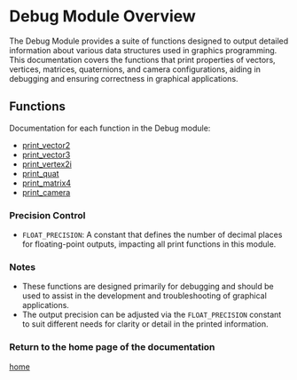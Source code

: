 # Debug Module Overview

The Debug Module provides a suite of functions designed to output detailed information about various data structures used in graphics programming. This documentation covers the functions that print properties of vectors, vertices, matrices, quaternions, and camera configurations, aiding in debugging and ensuring correctness in graphical applications.

## Functions
Documentation for each function in the Debug module:

- [print_vector2](./print_vector2.md)
- [print_vector3](./print_vector3.md)
- [print_vertex2i](./print_vertex2i.md)
- [print_quat](./print_quat.md)
- [print_matrix4](./print_matrix4.md)
- [print_camera](./print_camera.md)

### Precision Control
- `FLOAT_PRECISION`: A constant that defines the number of decimal places for floating-point outputs, impacting all print functions in this module.

### Notes
- These functions are designed primarily for debugging and should be used to assist in the development and troubleshooting of graphical applications.
- The output precision can be adjusted via the `FLOAT_PRECISION` constant to suit different needs for clarity or detail in the printed information.

### Return to the home page of the documentation
[home](../home.md)
